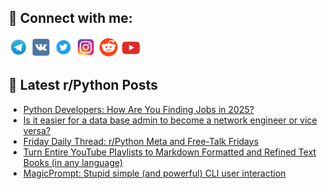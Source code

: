## 🔎 Connect with me:
[<img src="https://github.com/bullbesh/bullbesh/blob/main/images/Telegram.png" width="32" height="32" />](https://t.me/bullbesh)
[<img src="https://github.com/bullbesh/bullbesh/blob/main/images/VK.png" width="32" height="32" />](https://vk.com/bullbesh)
[<img src="https://github.com/bullbesh/bullbesh/blob/main/images/Twitter.png" width="32" height="32" />](https://twitter.com/bullbesh1)
[<img src="https://github.com/bullbesh/bullbesh/blob/main/images/Instagram.png" width="32" height="32" />](https://www.instagram.com/bullbesh)
[<img src="https://github.com/bullbesh/bullbesh/blob/main/images/Reddit.png" width="32" height="32" />](https://www.reddit.com/user/bullbesh)
[<img src="https://github.com/bullbesh/bullbesh/blob/main/images/YouTube.png" width="32" height="32" />](https://www.youtube.com/channel/UCtfjRs6uzgq5mfm8S06WTcg)

## 📕 Latest r/Python Posts
<!-- BLOG-POST-LIST:START -->
- [Python Developers: How Are You Finding Jobs in 2025?](https://www.reddit.com/r/Python/comments/1ip3pvd/python_developers_how_are_you_finding_jobs_in_2025/)
- [Is it easier for a data base admin to become a network engineer or vice versa?](https://www.reddit.com/r/Python/comments/1ip26f8/is_it_easier_for_a_data_base_admin_to_become_a/)
- [Friday Daily Thread: r/Python Meta and Free-Talk Fridays](https://www.reddit.com/r/Python/comments/1ioxgi9/friday_daily_thread_rpython_meta_and_freetalk/)
- [Turn Entire YouTube Playlists to Markdown Formatted and Refined Text Books &lpar;in any language&rpar;](https://www.reddit.com/r/Python/comments/1iou9nx/turn_entire_youtube_playlists_to_markdown/)
- [MagicPrompt: Stupid simple &lpar;and powerful&rpar; CLI user interaction](https://www.reddit.com/r/Python/comments/1ioscee/magicprompt_stupid_simple_and_powerful_cli_user/)
<!-- BLOG-POST-LIST:END -->
